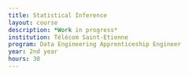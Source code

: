 ```yaml
---
title: Statistical Inference
layout: course
description: *Work in progress*
institution: Télécom Saint-Etienne
program: Data Engineering Apprenticeship Engineer
year: 2nd year
hours: 30
---
```

